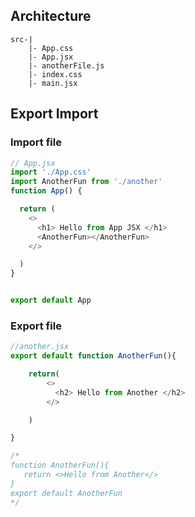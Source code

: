 ## Architecture
```
src-|
    |- App.css
    |- App.jsx
    |- anotherFile.js
    |- index.css
    |- main.jsx
```

## Export Import
### Import file
```js
// App.jsx
import './App.css'
import AnotherFun from './another'
function App() {

  return (
    <>
      <h1> Hello from App JSX </h1>
      <AnotherFun></AnotherFun>
    </>

  )
}


export default App
```
### Export file
```js
//another.jsx
export default function AnotherFun(){

    return(
        <>
          <h2> Hello from Another </h2>
        </>

    )

}

/*
function AnotherFun(){
   return <>Hello from Another</>
}
export default AnotherFun
*/
```
